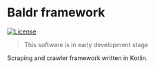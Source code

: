 # Baldr framework

[![License](https://img.shields.io/badge/License-Apache%202.0-blue.svg)](https://opensource.org/licenses/Apache-2.0)

>This software is in early development stage

Scraping and crawler framework written in Kotlin.
